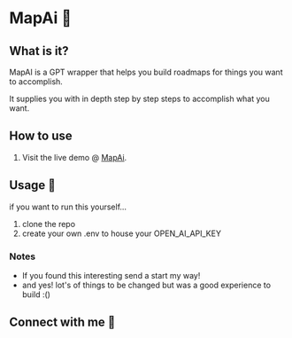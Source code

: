# MapAi 🤔

## What is it?

MapAI is a GPT wrapper that helps you build roadmaps for things you want to accomplish. 

It supplies you with in depth step by step steps to accomplish what you want.


## How to use

1. Visit the live demo @ [MapAi](https://map-ai.vercel.app/).





## Usage 🤝

if you want to run this yourself...

1. clone the repo
2. create your own .env to house your OPEN_AI_API_KEY


### Notes

- If you found this interesting send a start my way!
- and yes! lot's of things to be changed but was a good experience to build :()
## Connect with me 🤗

